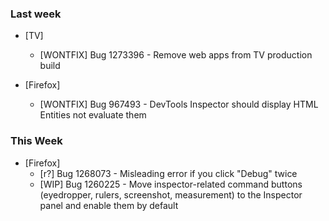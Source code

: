 ### Last week

* [TV]
  - [WONTFIX] Bug 1273396 - Remove web apps from TV production build

* [Firefox]
  - [WONTFIX] Bug 967493 - DevTools Inspector should display HTML Entities not evaluate them

### This Week

* [Firefox]
  - [r?] Bug 1268073 - Misleading error if you click "Debug" twice
  - [WIP] Bug 1260225 - Move inspector-related command buttons (eyedropper, rulers, screenshot, measurement) to the Inspector panel and enable them by default
